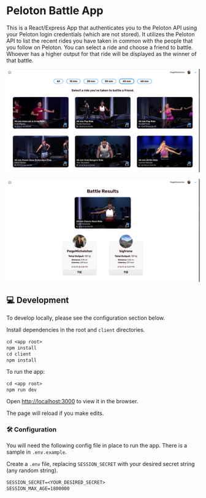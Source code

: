 # Peloton Battle App

This is a React/Express App that authenticates you to the Peloton API using your Peloton login credentials (which are not stored). It utilizes the Peloton API to list the recent rides you have taken in common with the people that you follow on Peloton. You can select a ride and choose a friend to battle. Whoever has a higher output for that ride will be displayed as the winner of that battle.

![rides-preview](./ridesPreview.png)

![results-preview](./resultsPreview.png)

## 💻 Development

To develop locally, please see the configuration section below.

Install dependencies in the root and `client` directories.
```
cd <app root>
npm install
cd client
npm install
```

To run the app:
```
cd <app root>
npm run dev
```

Open [http://localhost:3000](http://localhost:3000) to view it in the browser.

The page will reload if you make edits.

### 🛠 Configuration

You will need the following config file in place to run the app. There is a sample in `.env.example`.


Create a `.env` file, replacing `SESSION_SECRET` with your desired secret string (any random string).
```
SESSION_SECRET=<YOUR_DESIRED_SECRET>
SESSION_MAX_AGE=1800000
```
